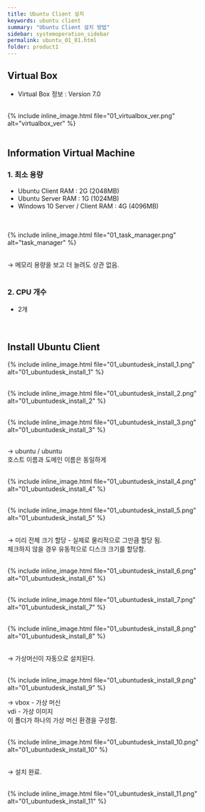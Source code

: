 ```yaml
---
title: Ubuntu Client 설치
keywords: ubuntu client
summary: "Ubuntu Client 설치 방법"
sidebar: systemoperation_sidebar
permalink: ubuntu_01_01.html
folder: product1
---
```


## Virtual Box

* Virtual Box 정보 : Version 7.0<br/><br/>

{% include inline_image.html file="01_virtualbox_ver.png" alt="virtualbox_ver" %}<br/><br/>


## Information Virtual Machine

### 1. 최소 용량

* Ubuntu Client RAM : 2G (2048MB)<br/>
* Ubuntu Server RAM : 1G (1024MB)<br/>
* Windows 10 Server / Client RAM : 4G (4096MB)<br/><br/><br/>


{% include inline_image.html file="01_task_manager.png" alt="task_manager" %}<br/><br/>

→ 메모리 용량을 보고 더 늘려도 상관 없음.<br/><br/>


### 2. CPU 개수

* 2개<br/><br/><br/>

## Install Ubuntu Client

{% include inline_image.html file="01_ubuntudesk_install_1.png" alt="01_ubuntudesk_install_1" %}<br/><br/>

{% include inline_image.html file="01_ubuntudesk_install_2.png" alt="01_ubuntudesk_install_2" %}<br/><br/>

{% include inline_image.html file="01_ubuntudesk_install_3.png" alt="01_ubuntudesk_install_3" %}<br/><br/>

→ ubuntu / ubuntu <br/>
호스트 이름과 도메인 이름은 동일하게<br/><br/>

{% include inline_image.html file="01_ubuntudesk_install_4.png" alt="01_ubuntudesk_install_4" %}<br/><br/>

{% include inline_image.html file="01_ubuntudesk_install_5.png" alt="01_ubuntudesk_install_5" %}<br/><br/>

→ 미리 전체 크기 할당 - 실제로 물리적으로 그만큼 할당 됨.<br/>
체크하지 않을 경우 유동적으로 디스크 크기를 할당함.<br/><br/>

{% include inline_image.html file="01_ubuntudesk_install_6.png" alt="01_ubuntudesk_install_6" %}<br/><br/>

{% include inline_image.html file="01_ubuntudesk_install_7.png" alt="01_ubuntudesk_install_7" %}<br/><br/>

{% include inline_image.html file="01_ubuntudesk_install_8.png" alt="01_ubuntudesk_install_8" %}<br/><br/>

→ 가상머신이 자동으로 설치된다.<br/><br/>

{% include inline_image.html file="01_ubuntudesk_install_9.png" alt="01_ubuntudesk_install_9" %}<br/>

→ vbox - 가상 머신<br/>
vdi - 가상 이미지<br/>
이 폴더가 하나의 가상 머신 환경을 구성함.<br/><br/>

{% include inline_image.html file="01_ubuntudesk_install_10.png" alt="01_ubuntudesk_install_10" %}<br/><br/>

→ 설치 완료.<br/><br/>

{% include inline_image.html file="01_ubuntudesk_install_11.png" alt="01_ubuntudesk_install_11" %}<br/><br/>
